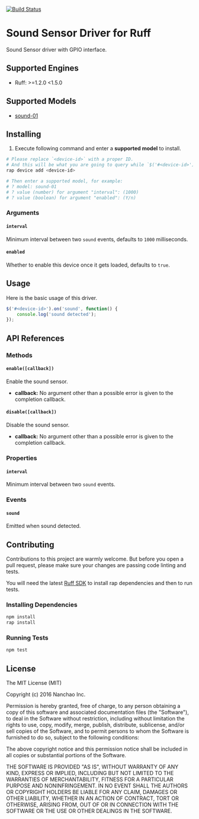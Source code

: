 [![Build Status](https://travis-ci.org/ruff-drivers/sound-01.svg)](https://travis-ci.org/ruff-drivers/sound-01)

# Sound Sensor Driver for Ruff

Sound Sensor driver with GPIO interface.

## Supported Engines

* Ruff: >=1.2.0 <1.5.0

## Supported Models

- [sound-01](https://rap.ruff.io/devices/sound-01)

## Installing

1. Execute following command and enter a **supported model** to install.

```sh
# Please replace `<device-id>` with a proper ID.
# And this will be what you are going to query while `$('#<device-id>')`.
rap device add <device-id>

# Then enter a supported model, for example:
# ? model: sound-01
# ? value (number) for argument "interval": (1000)
# ? value (boolean) for argument "enabled": (Y/n)
```

### Arguments

#### `interval`

Minimum interval between two `sound` events, defaults to `1000` milliseconds.

#### `enabled`

Whether to enable this device once it gets loaded, defaults to `true`.

## Usage

Here is the basic usage of this driver.

```js
$('#<device-id>').on('sound', function() {
    console.log('sound detected');
});
```

## API References

### Methods

#### `enable([callback])`

Enable the sound sensor.

- **callback:** No argument other than a possible error is given to the completion callback.

#### `disable([callback])`

Disable the sound sensor.

- **callback:** No argument other than a possible error is given to the completion callback.

### Properties

#### `interval`

Minimum interval between two `sound` events.

### Events

#### `sound`

Emitted when sound detected.

## Contributing

Contributions to this project are warmly welcome. But before you open a pull request, please make sure your changes are passing code linting and tests.

You will need the latest [Ruff SDK](https://ruff.io/) to install rap dependencies and then to run tests.

### Installing Dependencies

```sh
npm install
rap install
```

### Running Tests

```sh
npm test
```

## License

The MIT License (MIT)

Copyright (c) 2016 Nanchao Inc.

Permission is hereby granted, free of charge, to any person obtaining a copy of this software and associated documentation files (the "Software"), to deal in the Software without restriction, including without limitation the rights to use, copy, modify, merge, publish, distribute, sublicense, and/or sell copies of the Software, and to permit persons to whom the Software is furnished to do so, subject to the following conditions:

The above copyright notice and this permission notice shall be included in all copies or substantial portions of the Software.

THE SOFTWARE IS PROVIDED "AS IS", WITHOUT WARRANTY OF ANY KIND, EXPRESS OR IMPLIED, INCLUDING BUT NOT LIMITED TO THE WARRANTIES OF MERCHANTABILITY, FITNESS FOR A PARTICULAR PURPOSE AND NONINFRINGEMENT. IN NO EVENT SHALL THE AUTHORS OR COPYRIGHT HOLDERS BE LIABLE FOR ANY CLAIM, DAMAGES OR OTHER LIABILITY, WHETHER IN AN ACTION OF CONTRACT, TORT OR OTHERWISE, ARISING FROM, OUT OF OR IN CONNECTION WITH THE SOFTWARE OR THE USE OR OTHER DEALINGS IN THE SOFTWARE.
